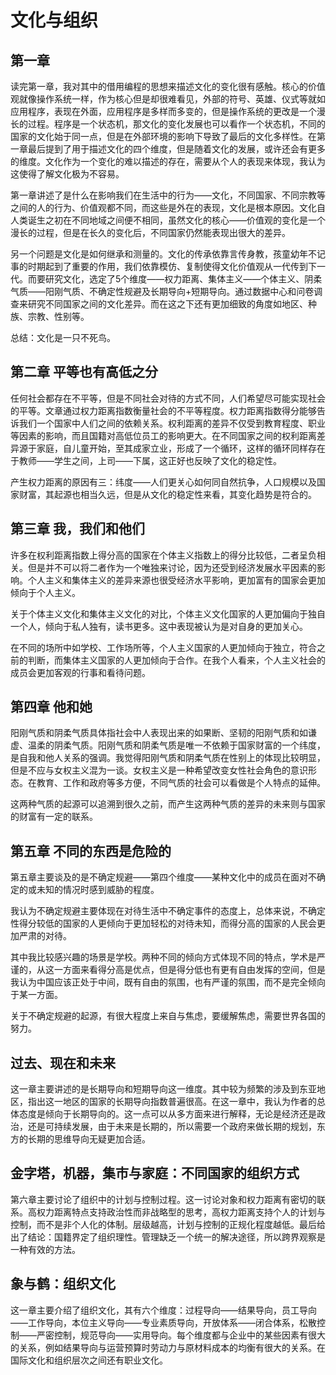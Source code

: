 # 文化与组织

## 第一章

读完第一章，我对其中的借用编程的思想来描述文化的变化很有感触。核心的价值观就像操作系统一样，作为核心但是却很难看见，外部的符号、英雄、仪式等就如应用程序，表现在外面，应用程序是多样而多变的，但是操作系统的更改是一个漫长的过程。程序是一个状态机，那文化的变化发展也可以看作一个状态机，不同的国家的文化始于同一点，但是在外部环境的影响下导致了最后的文化多样性。在第一章最后提到了用于描述文化的四个维度，但是随着文化的发展，或许还会有更多的维度。文化作为一个变化的难以描述的存在，需要从个人的表现来体现，我认为这使得了解文化极为不容易。

第一章讲述了是什么在影响我们在生活中的行为——文化，不同国家、不同宗教等之间的人的行为、价值观都不同，而这些是外在的表现，文化是根本原因。文化自人类诞生之初在不同地域之间便不相同，虽然文化的核心——价值观的变化是一个漫长的过程，但是在长久的变化后，不同国家仍然能表现出很大的差异。

另一个问题是文化是如何继承和测量的。文化的传承依靠言传身教，孩童幼年不记事的时期起到了重要的作用，我们依靠模仿、复制使得文化价值观从一代传到下一代。而要研究文化，选定了5个维度——权力距离、集体主义——个体主义、阴柔气质——阳刚气质、不确定性规避及长期导向+短期导向。通过数据中心和问卷调查来研究不同国家之间的文化差异。而在这之下还有更加细致的角度如地区、种族、宗教、性别等。

总结：文化是一只不死鸟。

## 第二章 平等也有高低之分

任何社会都存在不平等，但是不同社会对待的方式不同，人们希望尽可能实现社会的平等。文章通过权力距离指数衡量社会的不平等程度。权力距离指数得分能够告诉我们一个国家中人们之间的依赖关系。权利距离的差异不仅受到教育程度、职业等因素的影响，而且国籍对高低位员工的影响更大。在不同国家之间的权利距离差异源于家庭，自儿童开始，至其成家立业，形成了一个循环，这样的循环同样存在于教师——学生之间，上司——下属，这正好也反映了文化的稳定性。

产生权力距离的原因有三：纬度——人们更关心如何同自然抗争，人口规模以及国家财富，其起源也相当久远，但是从文化的稳定性来看，其变化趋势是符合的。

## 第三章 我，我们和他们

许多在权利距离指数上得分高的国家在个体主义指数上的得分比较低，二者呈负相关。但是并不可以将二者作为一个唯独来讨论，因为还受到经济发展水平因素的影响。个人主义和集体主义的差异来源也很受经济水平影响，更加富有的国家会更加倾向于个人主义。

关于个体主义文化和集体主义文化的对比，个体主义文化国家的人更加偏向于独自一个人，倾向于私人独有，读书更多。这中表现被认为是对自身的更加关心。

在不同的场所中如学校、工作场所等，个人主义国家的人更加倾向于独立，符合之前的判断，而集体主义国家的人更加倾向于合作。在我个人看来，个人主义社会的成员会更加客观的行事和看待问题。

## 第四章 他和她

阳刚气质和阴柔气质具体指社会中人表现出来的如果断、坚韧的阳刚气质和如谦虚、温柔的阴柔气质。阳刚气质和阴柔气质是唯一不依赖于国家财富的一个纬度，是自我和他人关系的强调。我觉得阳刚气质和阴柔气质在性别上的体现比较明显，但是不应与女权主义混为一谈。女权主义是一种希望改变女性社会角色的意识形态。在教育、工作和政府等多方便，不同气质的社会可以看做是个人特点的延伸。

这两种气质的起源可以追溯到很久之前，而产生这两种气质的差异的未来则与国家的财富有一定的联系。

## 第五章 不同的东西是危险的

第五章主要谈及的是不确定规避——第四个维度——某种文化中的成员在面对不确定的或未知的情况时感到威胁的程度。

我认为不确定规避主要体现在对待生活中不确定事件的态度上，总体来说，不确定性得分较低的国家的人更倾向于更加轻松的对待未知，而得分高的国家的人民会更加严肃的对待。

其中我比较感兴趣的场景是学校。两种不同的倾向方式体现不同的特点，学术是严谨的，从这一方面来看得分高是优点，但是得分低也有更有自由发挥的空间，但是我认为中国应该正处于中间，既有自由的氛围，也有严谨的氛围，而不是完全倾向于某一方面。

关于不确定规避的起源，有很大程度上来自与焦虑，要缓解焦虑，需要世界各国的努力。

## 过去、现在和未来

这一章主要讲述的是长期导向和短期导向这一维度。其中较为频繁的涉及到东亚地区，指出这一地区的国家的长期导向指数普遍很高。在这一章中，我认为作者的总体态度是倾向于长期导向的。这一点可以从多方面来进行解释，无论是经济还是政治，还是可持续发展，由于未来是长期的，所以需要一个政府来做长期的规划，东方的长期的思维导向无疑更加合适。

## 金字塔，机器，集市与家庭：不同国家的组织方式

第六章主要讨论了组织中的计划与控制过程。这一讨论对象和权力距离有密切的联系。高权力距离特点支持政治性而非战略型的思考，高权力距离支持个人的计划与控制，而不是非个人化的体制。层级越高，计划与控制的正规化程度越低。最后给出了结论：国籍界定了组织理性。管理缺乏一个统一的解决途径，所以跨界观察是一种有效的方法。

## 象与鹤：组织文化

这一章主要介绍了组织文化，其有六个维度：过程导向——结果导向，员工导向——工作导向，本位主义导向——专业素质导向，开放体系——闭合体系，松散控制——严密控制，规范导向——实用导向。每个维度都与企业中的某些因素有很大的关系，例如结果导向与运营预算时劳动力与原材料成本的均衡有很大的关系。在国际文化和组织层次之间还有职业文化。
